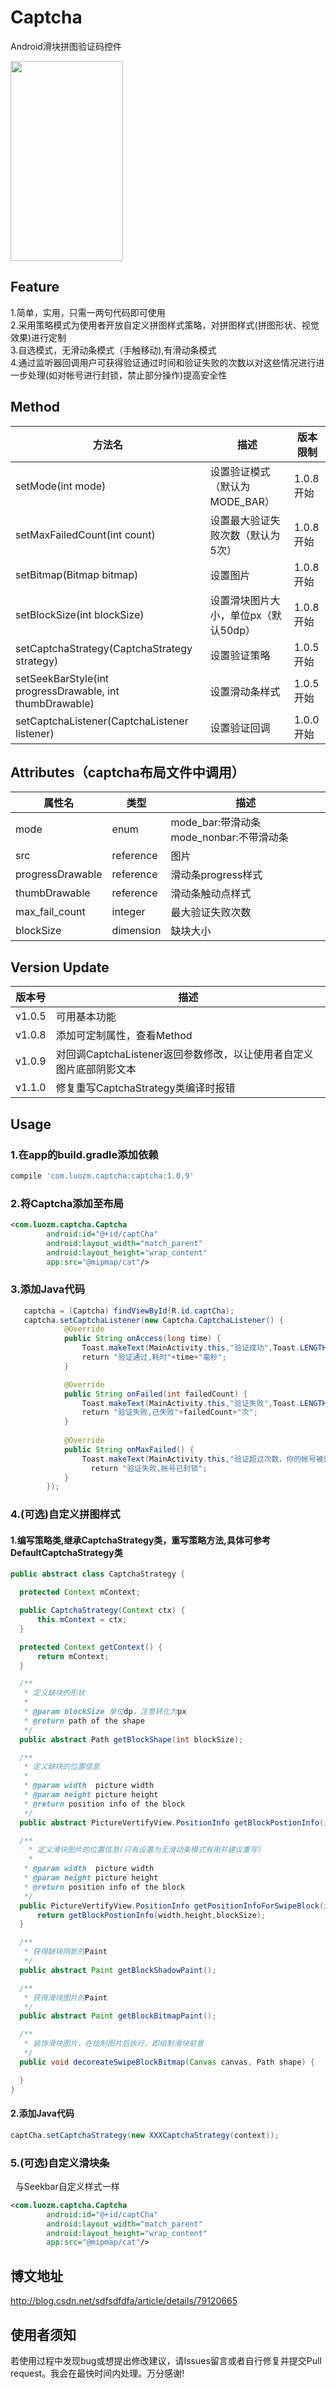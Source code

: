 # Captcha
Android滑块拼图验证码控件

<img src="https://github.com/luozhanming/Captcha/blob/master/GIF_20180129_180253.gif" width="180" height="320" />

## Feature
1.简单，实用，只需一两句代码即可使用<br>
2.采用策略模式为使用者开放自定义拼图样式策略，对拼图样式(拼图形状、视觉效果)进行定制<br>
3.自选模式，无滑动条模式（手触移动),有滑动条模式<br>
4.通过监听器回调用户可获得验证通过时间和验证失败的次数以对这些情况进行进一步处理(如对帐号进行封锁，禁止部分操作)提高安全性<br>

## Method
|方法名|描述|版本限制
|---|---|---|
|setMode(int mode)| 设置验证模式（默认为MODE_BAR）|1.0.8开始
|setMaxFailedCount(int count)| 设置最大验证失败次数（默认为5次）|1.0.8开始
|setBitmap(Bitmap bitmap)| 设置图片|1.0.8开始
|setBlockSize(int blockSize)| 设置滑块图片大小，单位px（默认50dp）|1.0.8开始
|setCaptchaStrategy(CaptchaStrategy strategy)|设置验证策略 |1.0.5开始
|setSeekBarStyle(int progressDrawable, int thumbDrawable)| 设置滑动条样式 |1.0.5开始
|setCaptchaListener(CaptchaListener listener)| 设置验证回调|1.0.0开始


## Attributes（captcha布局文件中调用）
|属性名|类型|描述
|---|---|---|
|mode| enum |mode_bar:带滑动条 mode_nonbar:不带滑动条
|src| reference| 图片
|progressDrawable| reference|滑动条progress样式
|thumbDrawable| reference|滑动条触动点样式
|max_fail_count| integer|最大验证失败次数
|blockSize| dimension|缺块大小

## Version Update
|版本号|描述
|---|---
|v1.0.5| 可用基本功能
|v1.0.8| 添加可定制属性，查看Method
|v1.0.9| 对回调CaptchaListener返回参数修改，以让使用者自定义图片底部阴影文本
|v1.1.0| 修复重写CaptchaStrategy类编译时报错


## Usage
### 1.在app的build.gradle添加依赖
```Groovy
compile 'com.luozm.captcha:captcha:1.0.9'
```
### 2.将Captcha添加至布局
```xml
<com.luozm.captcha.Captcha
        android:id="@+id/captCha"
        android:layout_width="match_parent"
        android:layout_height="wrap_content"
        app:src="@mipmap/cat"/>
```
### 3.添加Java代码

```Java
   captcha = (Captcha) findViewById(R.id.captCha);
   captcha.setCaptchaListener(new Captcha.CaptchaListener() {
            @Override
            public String onAccess(long time) {
                Toast.makeText(MainActivity.this,"验证成功",Toast.LENGTH_SHORT).show();
                return "验证通过,耗时"+time+"毫秒";
            }

            @Override
            public String onFailed(int failedCount) {
                Toast.makeText(MainActivity.this,"验证失败",Toast.LENGTH_SHORT).show();
                return "验证失败,已失败"+failedCount+"次";
            }
            
            @Override
            public String onMaxFailed() {
                Toast.makeText(MainActivity.this,"验证超过次数，你的帐号被封锁",Toast.LENGTH_SHORT).show();
                  return "验证失败,帐号已封锁";
            }
        });
```
### 4.(可选)自定义拼图样式<br>
#### 1.编写策略类,继承CaptchaStrategy类，重写策略方法,具体可参考DefaultCaptchaStrategy类
  ```Java
  public abstract class CaptchaStrategy {

    protected Context mContext;

    public CaptchaStrategy(Context ctx) {
        this.mContext = ctx;
    }

    protected Context getContext() {
        return mContext;
    }

    /**
     * 定义缺块的形状
     *
     * @param blockSize 单位dp，注意转化为px
     * @return path of the shape
     */
    public abstract Path getBlockShape(int blockSize);

    /**
     * 定义缺块的位置信息
     *
     * @param width  picture width
     * @param height picture height
     * @return position info of the block
     */
    public abstract PictureVertifyView.PositionInfo getBlockPostionInfo(int width, int height, int blockSize);

    /**
     * 定义滑块图片的位置信息(只有设置为无滑动条模式有用并建议重写)
     *
     * @param width  picture width
     * @param height picture height
     * @return position info of the block
     */
    public PictureVertifyView.PositionInfo getPositionInfoForSwipeBlock(int width, int height, int blockSize){
        return getBlockPostionInfo(width,height,blockSize);
    }

    /**
     * 获得缺块阴影的Paint
     */
    public abstract Paint getBlockShadowPaint();

    /**
     * 获得滑块图片的Paint
     */
    public abstract Paint getBlockBitmapPaint();

    /**
     * 装饰滑块图片，在绘制图片后执行，即绘制滑块前景
     */
    public void decoreateSwipeBlockBitmap(Canvas canvas, Path shape) {

    }
}

  ```
 #### 2.添加Java代码
```Java
captCha.setCaptchaStrategy(new XXXCaptchaStrategy(context));
```

### 5.(可选)自定义滑块条
   与Seekbar自定义样式一样
```xml
<com.luozm.captcha.Captcha
        android:id="@+id/captCha"
        android:layout_width="match_parent"
        android:layout_height="wrap_content"
        app:src="@mipmap/cat"/>
```

## 博文地址

http://blog.csdn.net/sdfsdfdfa/article/details/79120665

## 使用者须知
若使用过程中发现bug或想提出修改建议，请Issues留言或者自行修复并提交Pull request。我会在最快时间内处理。万分感谢!

